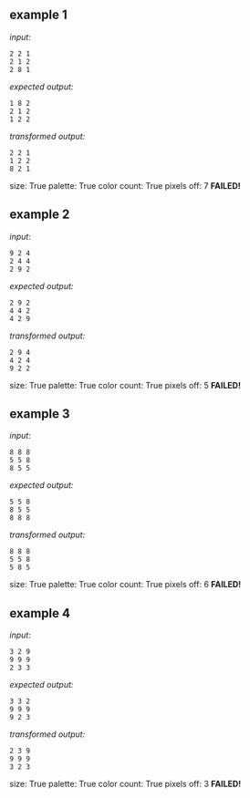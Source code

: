 
## example 1
*input:*
```
2 2 1
2 1 2
2 8 1
```
*expected output:*
```
1 8 2
2 1 2
1 2 2
```
*transformed output:*
```
2 2 1
1 2 2
8 2 1
```
size: True
palette: True
color count: True
pixels off: 7
**FAILED!**

## example 2
*input:*
```
9 2 4
2 4 4
2 9 2
```
*expected output:*
```
2 9 2
4 4 2
4 2 9
```
*transformed output:*
```
2 9 4
4 2 4
9 2 2
```
size: True
palette: True
color count: True
pixels off: 5
**FAILED!**

## example 3
*input:*
```
8 8 8
5 5 8
8 5 5
```
*expected output:*
```
5 5 8
8 5 5
8 8 8
```
*transformed output:*
```
8 8 8
5 5 8
5 8 5
```
size: True
palette: True
color count: True
pixels off: 6
**FAILED!**

## example 4
*input:*
```
3 2 9
9 9 9
2 3 3
```
*expected output:*
```
3 3 2
9 9 9
9 2 3
```
*transformed output:*
```
2 3 9
9 9 9
3 2 3
```
size: True
palette: True
color count: True
pixels off: 3
**FAILED!**
